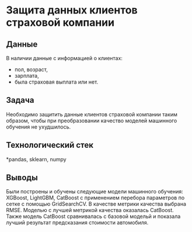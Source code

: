# Защита данных клиентов страховой компании
## Данные
В наличии данные с информацией о клиентах: 
  - пол, возраст,
  - зарплата,
  - была страховая выплата или нет.
## Задача
Необходимо защитить данные клиентов страховой компании таким образом, чтобы при преобразовании качество моделей машинного обучения не ухудшилось.
## Технологический стек
*pandas, sklearn, numpy
## Выводы
Были построены и обучены следующие модели машинного обучения: XGBoost, LightGBM, CatBoost с применением перебора параметров по сетке с помощью GridSearchCV. В качестве метрики качества выбрана RMSE. Моделью с лучшей метрикой качества оказалась CatBoost. Также модель CatBoost сравнивалась с базовой модельй и показала лучший результат предсказания стоимости автомобиля.
